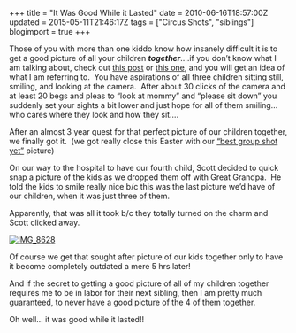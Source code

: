 +++
title = "It Was Good While it Lasted"
date = 2010-06-16T18:57:00Z
updated = 2015-05-11T21:46:17Z
tags = ["Circus Shots", "siblings"]
blogimport = true 
+++

Those of you with more than one kiddo know how insanely difficult it is to get a good picture of all your children **_together_**….if you don’t know what I am talking about, check out [this post](http://lifeatthecircus.com/2008/10/08/those-pesky-alumni-shots/) or [this one](http://lifeatthecircus.com/2008/11/19/if-only/), and you will get an idea of what I am referring to.&#160; You have aspirations of all three children sitting still, smiling, and looking at the camera.&#160; After about 30 clicks of the camera and at least 20 begs and pleas to “look at mommy” and “please sit down” you suddenly set your sights a bit lower and just hope for all of them smiling… who cares where they look and how they sit….

After an almost 3 year quest for that perfect picture of our children together, we finally got it.&#160; (we got really close this Easter with our [“best group shot yet”](http://lifeatthecircus.com/2010/03/31/check-your-windowsi-think-pigs-are-flying/) picture) 

On our way to the hospital to have our fourth child, Scott decided to quick snap a picture of the kids as we dropped them off with Great Grandpa.&#160; He told the kids to smile really nice b/c this was the last picture we’d have of our children, when it was just three of them.&#160; 

Apparently, that was all it took b/c they totally turned on the charm and Scott clicked away.

[![IMG_8628](https://latc.s3.amazonaws.com/wp-content/uploads/2010/06/IMG_8628.jpg "IMG_8628")](https://latc.s3.amazonaws.com/wp-content/uploads/2010/06/IMG_8628.jpg) 

Of course we get that sought after picture of our kids together only to have it become completely outdated a mere 5 hrs later!

And if the secret to getting a good picture of all of my children together&#160; requires me to be in labor for their next sibling, then I am pretty much guaranteed, to never have a good picture of the 4 of them together.

Oh well… it was good while it lasted!!
